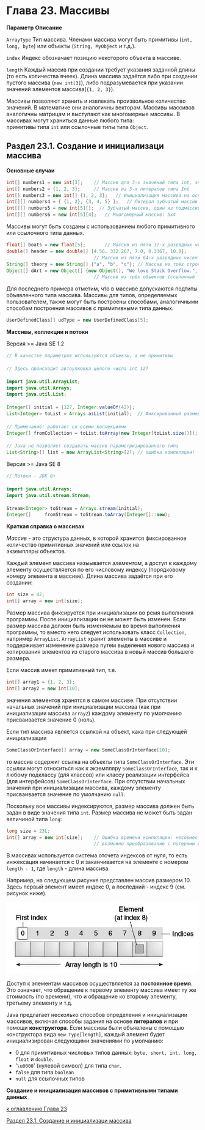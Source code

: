# Глава 23. Массивы

**Параметр**        **Описание**

`ArrayType`         Тип массива. Членами массива могут быть примитивы (`int, long, byte`) или объекты (`String, MyObject` и т.д.).

`index`             Индекс обозначает позицию некоторого объекта в массиве.

`length`            Каждый массив при создании требует указания заданной длины (то есть количества ячеек). Длина массива задаётся либо при создании пустого массива (`new int[3]`), либо подразумевается при указании значений элементов массива(`{1, 2, 3}`).

Массивы позволяют хранить и извлекать произвольное количество значений. В математике они аналогичны векторам. Массивы 
массивов аналогичны матрицам и выступают как многомерные массивы. В массивах могут храниться данные любого типа:  
примитивы типа `int` или ссылочные типы типа `Object`. 

## Раздел 23.1. Создание и инициализаци массива

**Основные случаи**

```java
int[] numbers1 = new int[3];    // Массив для 3-х значений типа int, значение элементов по умолчанию 0
int[] numbers2 = {1, 2, 3};     // Массив из 3-х литералов типа Int
int[] numbers3 = new int[] {1, 2, 3};   // Инициализация массива на основе 3-х значений типа int
int[][] numbers4 = { {1, 2}, {3, 4, 5} };   // Литерал зубчатый массив (массив массивов) на базе примитивов
int[][] numbers5 = new int[5][];  // Зубчатый массив, один из подмассивов имеет длинну 5
int[][] numbers6 = new int[5][4];   // Многомерный массив: 5х4
```

Массивы могут быть созданы с использованием любого примитивного или ссылочного типа данных.

```java
float[] boats = new float[5];       // Массив из пяти 32-х разрядных чисел с плавающей запятой
double[] header = new double[] {4.56, 332.267, 7.0, 0.3367, 10.0};  
                                // Массив из пяти 64-х разрядных чисел с плавающей запятой.
String[] theory = new String[] {"a", "b", "c"}; // Массив из трёх строк (ссылочный тип).
Object[] dArt = new Object[] {new Object(), "We love Stack Overflow.", new Integer(3) };
                                // Массив из трёх объектов (ссылочный тип)
```

Для последнего примера отметим, что в массиве допускаются подтипы объявленного типа массива. Массивы для типов, 
определяемых пользователем, также могут быть построены способами, аналогичными способам построения массивов с 
примитивными типа данных. 

```java
UserDefinedClass[] udType = new UserDefinedClass[5];
```

**Массивы, коллекции и потоки**

Версия >= Java SE 1.2

```java
// В качестве параметров используются объекты, а не примитивы

// Здесь происходит автоупковка целого числа int 127

import java.util.ArrayList;
import java.util.Arrays;
import java.util.List;

Integer[] initial = {127, Integer.valueOf(42)};
List<Integer> toList = Arrays.asList(initial);  // Фиксированный размер!

// Примечание: работает со всеми коллекциями
Integer[] fromCollection = toList.toArray(new Integer[toList.size()]);

// Java не позволяет создавать массив параметризированного типа
List<String>[] list = new ArrayList<String>[2]; // ошибка компиляции!
```

Версия >= Java SE 8

```java
// Потоки - JDK 8+

import java.util.Arrays;
import java.util.stream.Stream;

Stream<Integer> toStream = Arrays.stream(initial);
Integer[]     fromStream = toStream.toArray(Integer[]::new); 
```

**Краткая справка о массивах**

_Массив_ - это структура данных, в которой хранится фиксированное количество примитивных значений или ссылок на  
экземпляры объектов.

Каждый элемент массива назыывается _элементом_, а доступ к каждому элементу осуществляется по его числовому индексу 
(порядковому номеру элемента в массиве). Длина массива задаётся при его создании:

```java
int size = 42;
int[] array = new int[size];
```

Размер массива фиксируется при инициализации во ремя выполнения программы. После инициализации он не может быть изменен. 
Если размер массива должен быть изменяемым во время выполнения программы, то вместо него следует использовать класс 
`Collection`, например `ArrayList`. `ArrayList` хранит элементы в массиве и поддерживает изменение размера путем 
выделения нового массива и копирования элементов из старого массива в новый массив большего размера. 

Если массив имеет примитивный тип, т.е.

```java
int[] array1 = {1, 2, 3};
int[] array2 = new int[10];
```

значения элементов хранятся в самом массиве. При отсутствии начальных значений при инициализации массива (как при 
инициализации массива `array2`) каждому элементу по умолчанию присваивается значение 0 (ноль).

Если тип массива является ссылкой на объект, кака при следующей инициализации

```java
SomeClassOrInterface[] array = new SomeClassOrInterface[10];
```

то массив содержит ссылка на объекты типа `SomeClassOrInterface`. Эти ссылки могут относиться как к экземпляру 
`SomeClassOrInterface`, так и к любому подклассу (для классов) или классу реализации интерфейса (для интерфейсов) 
`SomeClassOrInterface`. При отсутствии начальных значений при инициализации массива, каждому элементу присваивается 
значение по умолчанию `null`.

Поскольку все массивы индексируются, размер массива должен быть задан в виде значения типа `int`. Размер массива не 
может быть задан величиной типа `long`:

```java
long size = 23L;
int[] array = new int[size];    // Ошибка времени компиляции: несовместимые типы:
                                // возможно преобразование с потерями из типа long в типа int.
```

В массивах используется система отсчета индексов от нуля, то есть инжексация начинается с 0 и заканчивается на элементе 
с номером `length - 1`, где `length` - длина массива.

Например, на следующем рисунке представлен массив размером 10. Здесь первый элемент имеет индекс 0, а последний - индекс 
9 (см. рисунок ниже).

![img_1.png](img_1.png)

Доступ к элементам массивов осуществляется за **постоянное время**. Это означает, что обращение к первому элементу 
массива имеет ту же стоимость (по времени), что и обращение ко второму элементу, третьему элементу и т.д. 

Java предлагает несколько способов определения и инициализации массивов, включая способы задания на основе **литералов** 
и при помощи **конструктора**. Если массивы были объявлены с помощью конструктора вида `new Type[length]`, каждый 
элемент будет инициализирован следующими значениями по умолчанию:
+ 0 для примитивных числовых типов данных: `byte, short, int, long, float` и `double`.
+ '`\u0000`' (нулевой символ) для типа `char`.
+ `false` для типа `boolean`
+ `null` для ссылочных типов

**Создание и инициализация массивов с примитивными типами данных**



[к оглавлению Глава 23](#глава-23-массивы)

[Раздел 23.1. Создание и инициализаци массива](#раздел-231-создание-и-инициализаци-массива)





























